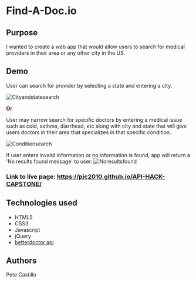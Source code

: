 # Find-A-Doc.io


## Purpose
I wanted to create a web app that would allow users to search for medical providers in their area or any other city in the US.

## Demo

User can search for provider by selecting a state and entering a city.



![Cityandstatesearch](demogifs/CityStateSearchCapture.gif)

**Or**

User may narrow search for specific doctors by entering a medical issue such as cold, asthma, diarrhead, etc along with city and state that will give users doctors in their area that specializes in that specific condition. <br>


![Conditionsearch](demogifs/ConditionCityStateSearchCapture.gif)

If user enters invalid information or no information is found, app will return a 'No results found message' to user.
![Noresultsfound](demogifs/NoResultsFoundCapture.gif)

### Link to live page: https://pjc2010.github.io/API-HACK-CAPSTONE/


## Technologies used 
<ul>
  <li>HTML5</li>
  <li>CSS3</li>
  <li>Javascript</li>
  <li>jQuery</li>
  <li><a href="https://developer.betterdoctor.com/">betterdoctor api</a></li>
</ul>

## Authors
Pete Castillo
